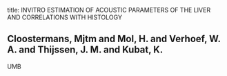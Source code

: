 title: INVITRO ESTIMATION OF ACOUSTIC PARAMETERS OF THE LIVER AND CORRELATIONS WITH HISTOLOGY

## Cloostermans, Mjtm and Mol, H. and Verhoef, W. A. and Thijssen, J. M. and Kubat, K.
UMB

